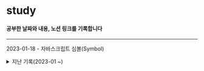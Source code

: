 # study

#### 공부한 날짜와 내용, 노션 링크를 기록합니다

---

2023-01-18 - 자바스크립트 심볼(Symbol)

<details>
<summary>지난 기록(2023-01 ~)</summary>
2023-01-17<br/>
2023-01-16<br/>
2023-01-15<br/>
2023-01-14<br/>
2023-01-13<br/>
2023-01-12<br/>
2023-01-11 - 백준 알고리즘 단계별 1단계 입출력과 사칙연산 7번<br/>
자바스크립트 기초 논리 연산자, for, while 반복문, switch문, function 기초, 화살표 함수, 객체 기초, method, this, array<br/>
자바스크립트 변수, 호이스팅, TDZ, 생성자 함수<br/>
https://jueunkorstd.notion.site/JavaScript-8394651f501b40eba9cbb77be30853da<br/><br/>
2023-01-09 ~ 2023-01-11 자바스크립트 기초 정리 강의 완강<br/>
[자바스크립트 기초 강좌 : 100분 완성] https://www.youtube.com/watch?v=KF6t61yuPCY&t=2149s <br/>
2023-01-10 - 백준 알고리즘 단계별 1단계 입출력과 사칙연산 1 ~ 6번<br/>
2023-01-09 - 자바스크립트 기초 - 변수, 자료형, alert, prompt, confirm, 형변환, 기본 연산자, 비교 연산자, if, else, else if
https://jueunkorstd.notion.site/JavaScript-8394651f501b40eba9cbb77be30853da

</details>
